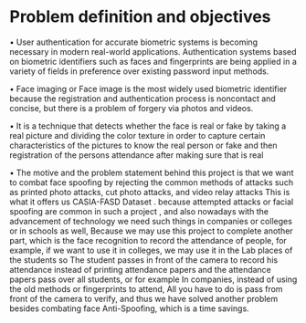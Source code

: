 # Problem definition and objectives 
•	User authentication for accurate biometric systems is becoming necessary in modern real-world applications. Authentication systems based on biometric identifiers such as faces and fingerprints are being applied in a variety of fields in preference over existing password input methods.

•	Face imaging or Face image  is the most widely used biometric identifier because the registration and authentication process is noncontact and concise, but there is a problem of forgery via photos and videos.

•	It is a technique that detects whether the face is real or fake by taking a real picture and dividing the color texture in order to capture certain characteristics of the pictures to know the real person or fake and then registration of the persons attendance after making sure that is real

•	The motive and the problem statement behind this project is that we want to combat face spoofing by rejecting the common methods of attacks  such as   printed photo attacks, cut photo attacks, and video relay attacks This is what it offers us CASIA-FASD Dataset  . because attempted attacks or facial spoofing are common in such a project , and also nowadays with the advancement of technology we need such things in companies or colleges or in schools as well, Because we may use this project to complete another part, which is the  face recognition to record the attendance of people, for example, if we want to use it in colleges, we may use it in the Lab places of the students so The student passes in front of the camera to record his attendance instead of printing attendance papers and the attendance papers pass over all students, or for example In companies, instead of using the old methods or fingerprints to attend, All you have to do is pass from  front of the camera to  verify, and thus we have solved another problem besides combating face Anti-Spoofing, which is a time savings.
